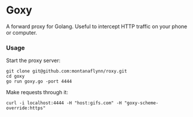 # Goxy

A forward proxy for Golang. Useful to intercept HTTP traffic on your phone or computer.

### Usage

Start the proxy server:

```
git clone git@github.com:montanaflynn/roxy.git
cd goxy
go run goxy.go -port 4444
```

Make requests through it:

```
curl -i localhost:4444 -H "host:gifs.com" -H "goxy-scheme-override:https"
```
